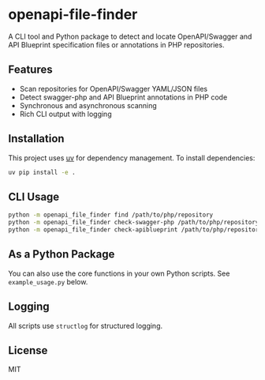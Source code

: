 # openapi-file-finder

A CLI tool and Python package to detect and locate OpenAPI/Swagger and API Blueprint specification files or annotations in PHP repositories.

## Features
- Scan repositories for OpenAPI/Swagger YAML/JSON files
- Detect swagger-php and API Blueprint annotations in PHP code
- Synchronous and asynchronous scanning
- Rich CLI output with logging

## Installation

This project uses [uv](https://github.com/astral-sh/uv) for dependency management. To install dependencies:

```bash
uv pip install -e .
```

## CLI Usage

```bash
python -m openapi_file_finder find /path/to/php/repository
python -m openapi_file_finder check-swagger-php /path/to/php/repository
python -m openapi_file_finder check-apiblueprint /path/to/php/repository
```

## As a Python Package

You can also use the core functions in your own Python scripts. See `example_usage.py` below.

## Logging

All scripts use `structlog` for structured logging.

## License

MIT
